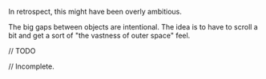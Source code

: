 In retrospect, this might have been overly ambitious. 

The big gaps between objects are intentional. The idea is to have to scroll a bit and get a sort of "the vastness of outer space" feel. 

// TODO

// Incomplete. 
